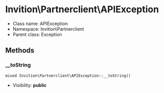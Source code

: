 Invition\Partnerclient\APIException
===============






* Class name: APIException
* Namespace: Invition\Partnerclient
* Parent class: Exception







Methods
-------


### __toString

    mixed Invition\Partnerclient\APIException::__toString()





* Visibility: **public**



